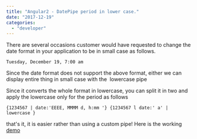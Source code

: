 ```yaml
---
title: "Angular2 - DatePipe period in lower case."
date: "2017-12-19"
categories: 
  - "developer"
---
```


There are several occasions customer would have requested to change the date format in your application to be in small case as follows.

```
Tuesday, December 19, 7:00 am 
```

Since the date format does not support the above format, either we can display entire thing in small case with the  lowercase pipe

Since it converts the whole format in lowercase, you can split it in two and apply the lowercase only for the period as follows

```
{1234567 | date:'EEEE, MMMM d, h:mm '} {1234567 l date:' a' | lowercase }
```

that's it, it is easier rather than using a custom pipe! Here is the working [demo](https://stackblitz.com/edit/angular-fr614c?file=app/app.component.html)
